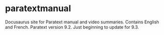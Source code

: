 # paratextmanual
 
Docusaurus site for Paratext manual and video summaries.
Contains English and French.
Paratext version 9.2.
Just beginning to update for 9.3.
